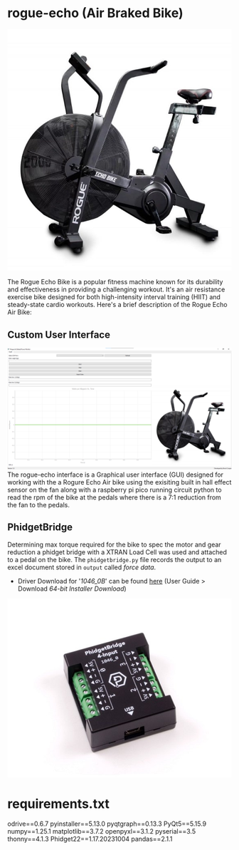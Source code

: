 # rogue-echo (Air Braked Bike)
![Alt Text](images/rogue-echo-air-bike.jpg)

The Rogue Echo Bike is a popular fitness machine known for its durability and effectiveness in providing a challenging workout. It's an air resistance exercise bike designed for both high-intensity interval training (HIIT) and steady-state cardio workouts. Here's a brief description of the Rogue Echo Air Bike:

## Custom User Interface
![Alt Text](images/interface.png)
The rogue-echo interface is a Graphical user interface (GUI) designed for working with the a Rogure Echo Air bike using the exisiting built in hall effect sensor on the fan along with a raspberry pi pico running circuit python to read the rpm of the bike at the pedals where there is a 7:1 reduction from the fan to the pedals.

## PhidgetBridge
Determining max torque required for the bike to spec the motor and gear reduction a phidget bridge with a XTRAN Load Cell was used and attached to a pedal on the bike. The `phidgetbridge.py` file records the output to an excel document stored in `output` called _force data_.

* Driver Download for '_1046_0B_' can be found [here]([https://github.com/repoockcorb/PrusaSlicer-Profiles/archive/refs/heads/main.zip](https://www.phidgets.com/?prodid=1027#Tab_User_Guide)) (User Guide > Download _64-bit Installer Download_) 

![Alt Text](images/1046_0B.jpg)

# requirements.txt

odrive==0.6.7
pyinstaller==5.13.0
pyqtgraph==0.13.3
PyQt5==5.15.9
numpy==1.25.1
matplotlib==3.7.2
openpyxl==3.1.2
pyserial==3.5
thonny==4.1.3
Phidget22==1.17.20231004
pandas==2.1.1
